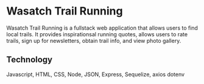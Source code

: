 # Wasatch Trail Running

Wasatch Trail Running is a fullstack web application that allows users to find local trails.  It provides inspirationsal running quotes, allows users to rate trails, sign up for newsletters, obtain trail info, and view photo gallery.

## Technology

Javascript, HTML, CSS, Node, JSON, Express, Sequelize, axios dotenv